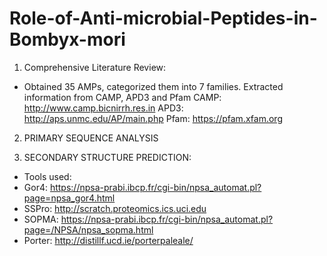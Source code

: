 # Role-of-Anti-microbial-Peptides-in-Bombyx-mori

1) Comprehensive Literature Review: 
- Obtained 35 AMPs, categorized them into 7 families. Extracted information from CAMP, APD3 and Pfam 
CAMP: http://www.camp.bicnirrh.res.in
APD3: http://aps.unmc.edu/AP/main.php
Pfam: https://pfam.xfam.org

2) PRIMARY SEQUENCE ANALYSIS

3) SECONDARY STRUCTURE PREDICTION:
- Tools used:
- Gor4: https://npsa-prabi.ibcp.fr/cgi-bin/npsa_automat.pl?page=npsa_gor4.html
- SSPro: http://scratch.proteomics.ics.uci.edu
- SOPMA: https://npsa-prabi.ibcp.fr/cgi-bin/npsa_automat.pl?page=/NPSA/npsa_sopma.html
- Porter: http://distillf.ucd.ie/porterpaleale/
